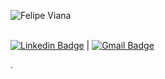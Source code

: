 

 



![Felipe Viana](https://github-readme-stats.vercel.app/api/top-langs/?username=Felipeact&layout=compact&count_private=true&hide_border=true&theme=radical)

<br/>[![Linkedin Badge](https://img.shields.io/badge/-FelipeViana-blue?style=flat-square&logo=Linkedin&logoColor=white&link=https://www.linkedin.com/in/felipe-viana)](https://www.linkedin.com/in/felipe-viana) 
| 
[![Gmail Badge](https://img.shields.io/badge/-felipetiburcioviana@gmail.com-c14438?style=flat-square&logo=Gmail&logoColor=white&link=mailto:felipetiburciovia@gmail.com)](mailto:felipetiburcioviana@gmail.com)


.
